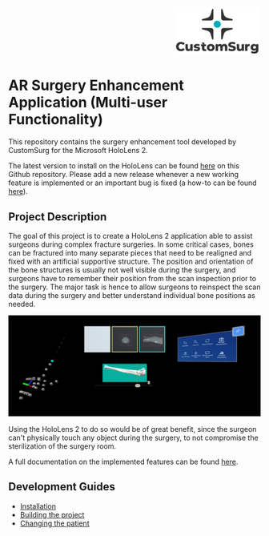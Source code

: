 <h1 align="right">
  <img src=doc/logo_customsurg.jpg alt="CustomSurg Logo"/>
</h1>

# AR Surgery Enhancement Application (Multi-user Functionality)

This repository contains the surgery enhancement tool developed by CustomSurg for the Microsoft HoloLens 2.

The latest version to install on the HoloLens can be found [here](https://github.com/SimonCom/AR/releases) on this Github repository. Please add a new release whenever a new working feature is implemented or an important bug is fixed (a how-to can be found [here](doc/building-project.md)).

## Project Description

The goal of this project is to create a HoloLens 2 application able to assist surgeons during complex fracture surgeries. In some critical cases, bones can be fractured into many separate pieces that need to be realigned and fixed with an artificial supportive structure. The position and orientation of the bone structures is usually not well visible during the surgery, and surgeons have to remember their position from the scan inspection prior to the surgery. The major task is hence to allow surgeons to reinspect the scan data during the surgery and better understand individual bone positions as needed.

![default_scene](./doc/pictures/default-scene.png)

Using the HoloLens 2 to do so would be of great benefit, since the surgeon can't physically touch any object during the surgery, to not compromise the sterilization of the surgery room.

A full documentation on the implemented features can be found [here](doc/documentation-features.md).

## Development Guides

- [Installation](doc/installation-instructions.md)
- [Building the project](doc/building-project.md)
- [Changing the patient](doc/patient-switch-instructions.md)
